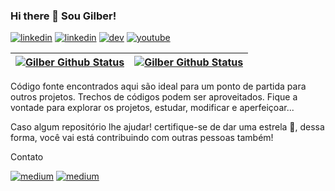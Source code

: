 ### Hi there 👋 Sou Gilber!

[![linkedin](https://img.shields.io/badge/GitHub-100000?style=for-the-badge&logo=github&logoColor=whitee)](https://github.com/gilbercs/gilbercs)
[![linkedin](https://img.shields.io/badge/LinkedIn-0077B5?style=for-the-badge&logo=linkedin&logoColor=white)](https://www.linkedin.com/in/gilbercs)
[![dev](https://img.shields.io/badge/dev.to-0A0A0A?style=for-the-badge&logo=devdotto&logoColor=white)](https://dev.to/gilbercs)
[![youtube](https://img.shields.io/badge/YouTube-FF0000?style=for-the-badge&logo=youtube&logoColor=white)](https://www.youtube.com/@tutorial_code)

| <a href="https://github.com/gilbercs/gilbercs"><img align="center" src="https://github-readme-stats.vercel.app/api?username=gilbercs&show_icons=true&include_all_commits=true&theme=&hide_border=true" alt="Gilber Github Status"/></a> | <a href="https://github.com/gilbercs/gilbercs"><img align="center" src="https://github-readme-stats.vercel.app/api/top-langs/?username=gilbercs&hide_border=true" alt="Gilber Github Status"/></a> |
| ----------- | -------------- |

Código fonte encontrados aqui são ideal para um ponto de partida para outros projetos. Trechos de códigos podem ser aproveitados. Fique a vontade para explorar os projetos, estudar, modificar e aperfeiçoar...


Caso algum repositório lhe ajudar! certifique-se de dar uma estrela 🌟, dessa forma, você vai está contribuindo com outras pessoas também!

Contato

[![medium](https://img.shields.io/badge/WhatsApp-25D366?style=for-the-badge&logo=whatsapp&logoColor=white)](https://api.whatsapp.com/send?phone=92993124740)
[![medium](https://img.shields.io/badge/Telegram-2CA5E0?style=for-the-badge&logo=telegram&logoColor=white)](https://telegram.me/gilbercs)

<!--Top Repositorio
[![Readme Card](https://github-readme-stats.vercel.app/api/pin/?username=gilbercs&repo=cadastroClientes)](https://github.com/anuraghazra/github-readme-stats)
-->

